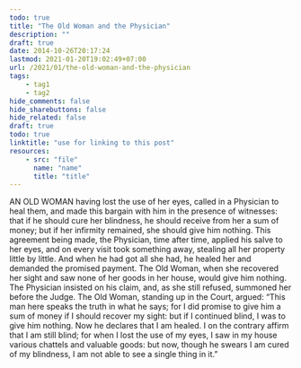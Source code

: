 ```yaml
---
todo: true
title: "The Old Woman and the Physician"
description: ""
draft: true
date: 2014-10-26T20:17:24
lastmod: 2021-01-20T19:02:49+07:00
url: /2021/01/the-old-woman-and-the-physician
tags:
    - tag1
    - tag2
hide_comments: false
hide_sharebuttons: false
hide_related: false
draft: true
todo: true
linktitle: "use for linking to this post"
resources:
    - src: "file"
      name: "name"
      title: "title"
---
```


AN OLD WOMAN having lost the use of her eyes, called in a Physician to heal them, and made this bargain with him in the presence of witnesses: that if he should cure her blindness, he should receive from her a sum of money; but if her infirmity remained, she should give him nothing. This agreement being made, the Physician, time after time, applied his salve to her eyes, and on every visit took something away, stealing all her property little by little. And when he had got all she had, he healed her and demanded the promised payment. The Old Woman, when she recovered her sight and saw none of her goods in her house, would give him nothing. The Physician insisted on his claim, and, as she still refused, summoned her before the Judge. The Old Woman, standing up in the Court, argued: “This man here speaks the truth in what he says; for I did promise to give him a sum of money if I should recover my sight: but if I continued blind, I was to give him nothing. Now he declares that I am healed. I on the contrary affirm that I am still blind; for when I lost the use of my eyes, I saw in my house various chattels and valuable goods: but now, though he swears I am cured of my blindness, I am not able to see a single thing in it.”
